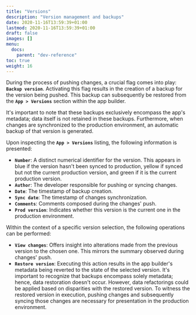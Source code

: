 ```yaml
---
title: "Versions"
description: "Version management and backups"
date: 2020-11-16T13:59:39+01:00
lastmod: 2020-11-16T13:59:39+01:00
draft: false
images: []
menu:
  docs:
    parent: "dev-reference"
toc: true
weight: 16
---
```


During the process of pushing changes, a crucial flag comes into play: **`Backup version`**. Activating this flag results in the creation of a backup for the version being pushed. This backup can subsequently be restored from the **`App > Versions`** section within the app builder.

It's important to note that these backups exclusively encompass the app's metadata; data itself is not retained in these backups. Furthermore, when changes are synchronized to the production environment, an automatic backup of that version is generated.

Upon inspecting the **`App > Versions`** listing, the following information is presented:

- **`Number`**: A distinct numerical identifier for the version. This appears in blue if the version hasn't been synced to production, yellow if synced but not the current production version, and green if it is the current production version.
- **`Author`**: The developer responsible for pushing or syncing changes.
- **`Date`**: The timestamp of backup creation.
- **`Sync date`**: The timestamp of changes synchronization.
- **`Comments`**: Comments composed during the changes' push.
- **`Prod version`**: Indicates whether this version is the current one in the production environment.

Within the context of a specific version selection, the following operations can be performed:

- **`View changes`**: Offers insight into alterations made from the previous version to the chosen one. This mirrors the summary observed during changes' push.
- **`Restore version`**: Executing this action results in the app builder's metadata being reverted to the state of the selected version. It's important to recognize that backups encompass solely metadata; hence, data restoration doesn't occur. However, data refactorings could be applied based on disparities with the restored version.
  To witness the restored version in execution, pushing changes and subsequently syncing those changes are necessary for presentation in the production environment.